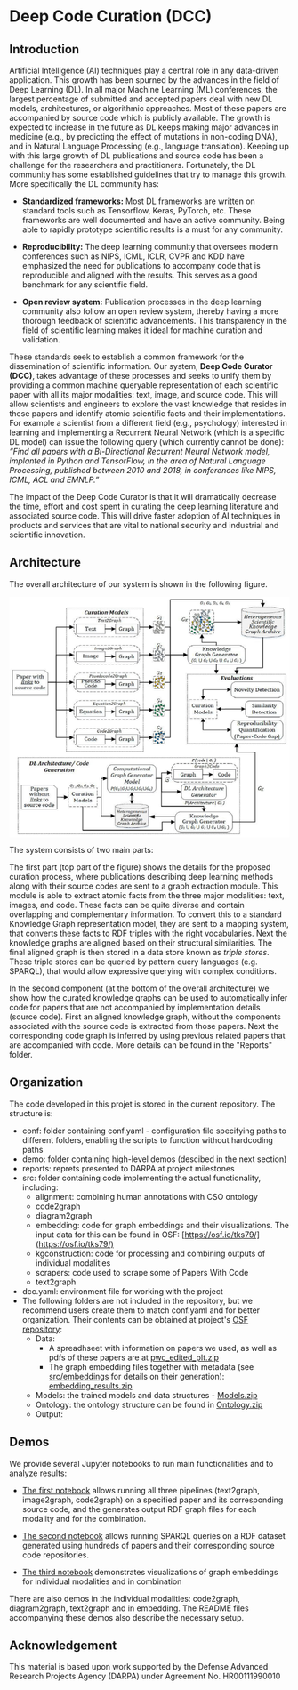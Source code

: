 
# Deep Code Curation (DCC)

## Introduction

Artificial Intelligence (AI) techniques play a central role in any data-driven application. This growth has been spurned by the advances in the field of Deep Learning (DL). In all major Machine Learning (ML) conferences, the largest percentage of submitted and accepted papers deal with new DL models, architectures, or algorithmic approaches. Most of these papers are accompanied by source code which is publicly available. The growth is expected to increase in the future as DL keeps making major advances in medicine (e.g., by predicting the effect of mutations in non-coding DNA), and in Natural Language Processing (e.g., language translation). Keeping up with this large growth of DL publications and source code has been a challenge for the researchers and practitioners. Fortunately, the DL community has some established guidelines that try to manage this growth. More specifically the DL community has:

* **Standardized frameworks:**  Most DL frameworks are written on standard tools such as Tensorflow, Keras, PyTorch, etc. These frameworks are well documented and have an active community. Being able to rapidly prototype scientific results is a must for any community.

* **Reproducibility:** The deep learning community that oversees modern conferences such as NIPS, ICML, ICLR, CVPR and KDD have emphasized the need for publications to accompany code that is reproducible and aligned with the results. This serves as a good benchmark for any scientific field.

* **Open review system:**  Publication processes in the deep learning community also follow an open review system, thereby having a more thorough feedback of scientific advancements. This transparency in the field of scientific learning makes it ideal for machine curation and validation.

These standards seek to establish a common framework for the dissemination of scientific information. Our system, **Deep Code Curator (DCC)**, takes advantage of these processes and seeks to unify them by providing a common machine queryable representation of each scientific paper with all its major modalities: text, image, and source code. This will allow scientists and engineers to explore the vast knowledge that resides in these papers and identify atomic scientific facts and their implementations. For example a scientist from a different field (e.g., psychology) interested in learning and implementing a Recurrent Neural Network (which is a specific DL model) can issue the following query (which currently cannot be done): *“Find all papers with a Bi-Directional Recurrent Neural Network model, implanted in Python and TensorFlow, in the area of Natural Language Processing, published between 2010 and 2018, in conferences like NIPS, ICML, ACL and EMNLP.”*

The impact of the Deep Code Curator is that it will dramatically decrease the time, effort and cost spent in curating the deep learning literature and associated source code. This will drive faster adoption of AI techniques in products and services that are vital to national security and industrial and scientific innovation. 

## Architecture

The overall architecture of our system is shown in the following figure.

<p align="center">
 <img align="center" src="Picture1.png" alt="generalarchitecture">
</p>

The system consists of two main parts:

The first part (top part of the figure) shows the details for the proposed curation process, where publications describing deep learning methods along with their source codes are sent to a graph extraction module. This module is able to extract atomic facts from the three major modalities: text, images, and code. These facts can be quite diverse and contain overlapping and complementary information. To convert this to a standard Knowledge Graph representation model, they are sent to a mapping system, that converts these facts to RDF triples with the right vocabularies. Next the knowledge graphs are aligned based on their structural similarities. The final aligned graph is then stored in a data store known as *triple stores*. These triple stores can be queried by pattern query languages (e.g. SPARQL), that would allow expressive querying with complex conditions. 

In the second component (at the bottom of the overall architecture) we show how the curated knowledge graphs can be used to automatically infer code for papers that are not accompanied by implementation details (source code). First an aligned knowledge graph, without the components associated with the source code is extracted from those papers. Next the corresponding code graph is inferred by using previous related papers that are accompanied with code. More details can be found in the "Reports" folder.

## Organization 

The code developed in this projet is stored in the current repository. The structure is:
- conf: folder containing conf.yaml - configuration file specifying paths to different folders, enabling the scripts to function without hardcoding paths
- demo: folder containing high-level demos (descibed in the next section)
- reports: reprets presented to DARPA at project milestones
- src: folder containing code implementing the actual functionality, including:
	- alignment: combining human annotations with CSO ontology
	- code2graph
	- diagram2graph
	- embedding: code for graph embeddings and their visualizations. The input data for this can be found in OSF: [https://osf.io/tks79/](https://osf.io/tks79/)
	- kgconstruction: code for processing and combining outputs of individual modalities 
	- scrapers: code used to scrape some of Papers With Code 
	- text2graph
- dcc.yaml: environment file for working with the project
- The following folders are not included in the repository, but we recommend users create them to match conf.yaml and for better organization. Their contents can be obtained at project's [OSF repository](https://osf.io/jdhw8/):
	- Data: 
	  - A spreadhseet with information on papers we used, as well as pdfs of these papers are at [pwc_edited_plt.zip](https://osf.io/7qt8h/)
	  - The graph embedding files together with metadata (see [src/embeddings](src/embeddings) for details on their generation): [embedding_results.zip](https://osf.io/cnwfz/)
	- Models: the trained models and data structures - [Models.zip](https://osf.io/xd7rz/)
	- Ontology: the ontology structure can be found in [Ontology.zip](https://osf.io/bq5h6/)
	- Output: 


## Demos 

We provide several Jupyter notebooks to run main functionalities and to analyze results:

- [The first notebook](demo/run_all_modalities/Paper2Graph.ipynb) allows running all three pipelines (text2graph, image2graph, code2graph) on a specified paper and its corresponding source code, and the generates output RDF graph files for each modality and for the combination.

- [The second notebook](demo/run_queries/Queries.ipynb) allows running SPARQL queries on a RDF dataset generated using hundreds of papers and their corresponding source code repositories.

- [The third notebook](demo/embedding_demo/EmbeddingDemo.ipynb) demonstrates visualizations of graph embeddings for individual modalities and in combination 

There are also demos in the individual modalities: code2graph, diagram2graph, text2graph and in embedding. The README files accompanying these demos also describe the necessary setup.

## Acknowledgement

This material is based upon work supported by the Defense Advanced Research Projects Agency (DARPA) under Agreement No. HR00111990010
 

